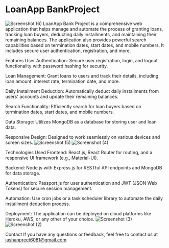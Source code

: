 # LoanApp BankProject
![Screenshot (6)](https://github.com/SinghJashanpreet/BankProject/assets/87263916/58b2b51e-c030-4cee-9c2f-7035970c4e75)
LoanApp Bank Project is a comprehensive web application that helps manage and automate the process of granting loans, tracking loan buyers, deducting daily installments, and maintaining their remaining balances. The application also provides powerful search capabilities based on termination dates, start dates, and mobile numbers. It includes secure user authentication, registration, and more.

Features
User Authentication: Secure user registration, login, and logout functionality with password hashing for security.

Loan Management: Grant loans to users and track their details, including loan amount, interest rate, termination date, and more.

Daily Installment Deduction: Automatically deduct daily installments from users' accounts and update their remaining balances.

Search Functionality: Efficiently search for loan buyers based on termination dates, start dates, and mobile numbers.

Data Storage: Utilizes MongoDB as a database for storing user and loan data.

Responsive Design: Designed to work seamlessly on various devices and screen sizes.
![Screenshot (5)](https://github.com/SinghJashanpreet/BankProject/assets/87263916/8fe5b0d0-5414-4ab0-93e3-1591216ff473)
![Screenshot (4)](https://github.com/SinghJashanpreet/BankProject/assets/87263916/933bb8f5-57ef-478c-8bd0-4c7b81df9114)

Technologies Used
Frontend: React.js, React Router for routing, and a responsive UI framework (e.g., Material-UI).

Backend: Node.js with Express.js for RESTful API endpoints and MongoDB for data storage.

Authentication: Passport.js for user authentication and JWT (JSON Web Tokens) for secure session management.

Automation: Use cron jobs or a task scheduler library to automate the daily installment deduction process.

Deployment: The application can be deployed on cloud platforms like Heroku, AWS, or any other of your choice.
![Screenshot (3)](https://github.com/SinghJashanpreet/BankProject/assets/87263916/7775e79f-4b09-4aed-b5e5-35857b6776b7)
![Screenshot (2)](https://github.com/SinghJashanpreet/BankProject/assets/87263916/87cf36fd-bbd5-419d-95d3-d2041a93283d)

Contact
If you have any questions or feedback, feel free to contact us at jashanpreet6081@gmail.com.
